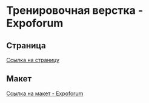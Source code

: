 <h1>Тренировочная верстка - Expoforum</h1>

<h2>Страница</h2>
<a href="https://romasereda.github.io/Expoforum/index.html">Ссылка на страницу</a>

<h2>Макет</h2>
<a href="https://www.figma.com/file/Uul6xVlUbq33Pga8faLaUe/%D0%AD%D0%BA%D1%81%D0%BF%D0%BE%D1%84%D0%BE%D1%80%D1%83%D0%BC?node-id=8%3A2">Ссылка на макет - Expoforum</a>
